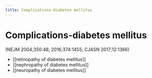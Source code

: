 ```yaml
---
title: Complications-diabetes mellitus
---
```

# Complications-diabetes mellitus

(NEJM 2004;350:48; 2016;374:1455; CJASN 2017;12:1366)

* [[retinopathy of diabetes mellitus]]
* [[nephropathy of diabetes mellitus]]
* [[neuropathy of diabetes mellitus]]

